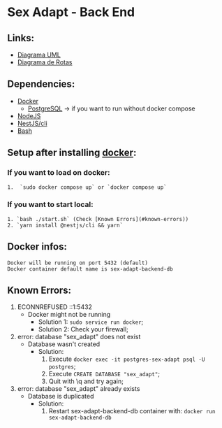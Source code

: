 # Sex Adapt - Back End

## Links:
- [Diagrama UML](https://www.figma.com/file/Cd2JEqC6xwE6xUdFibFOoG/Back-end-Diagrama-ER?node-id=0%3A1)
- [Diagrama de Rotas](https://www.figma.com/file/V9Jp8f1AIjtT0KH4WPcwsm/Back-End-Routes)

## Dependencies:

- [Docker](https://www.docker.com/)
	- [PostgreSQL](https://hub.docker.com/_/postgres) -> if you want to run without docker compose
- [NodeJS](https://nodejs.org/)
- [NestJS/cli](https://docs.nestjs.com/cli/overview)
- [Bash](https://git-scm.com/downloads)

## Setup after installing [docker](https://www.docker.com/):
### If you want to load on docker:
	1.  `sudo docker compose up` or `docker compose up`
### If you want to start local:
	1. `bash ./start.sh` (Check [Known Errors](#known-errors))
	2. `yarn install @nestjs/cli && yarn`

## Docker infos:
	Docker will be running on port 5432 (default)
	Docker container default name is sex-adapt-backend-db

## Known Errors:

1. ECONNREFUSED ::1:5432
	- Docker might not be running
		- Solution 1: `sudo service run docker`;
		- Solution 2: Check your firewall;
2. error: database "sex_adapt" does not exist
	- Database wasn't created
		- Solution: 
			1. Execute `docker exec -it postgres-sex-adapt psql -U postgres`;
			2. Execute `CREATE DATABASE "sex_adapt"`;
			3. Quit with \q and try again;
3. error: database "sex_adapt" already exists
	- Database is duplicated
		- Solution: 
			1. Restart sex-adapt-backend-db container with: `docker run sex-adapt-backend-db`

